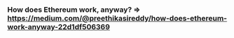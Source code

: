 ### How does Ethereum work, anyway? => https://medium.com/@preethikasireddy/how-does-ethereum-work-anyway-22d1df506369

